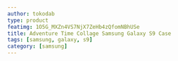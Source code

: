 ```yaml
---
author: tokodab
type: product
featimg: 1O5G_MXZn4VS7NjX7ZeHb4zQfomNBhUSe
title: Adventure Time Collage Samsung Galaxy S9 Case
tags: [samsung, galaxy, s9]
category: [samsung]
---
```


